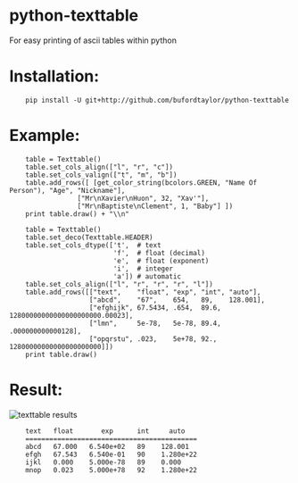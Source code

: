 python-texttable
================

For easy printing of ascii tables within python

# Installation:

        pip install -U git+http://github.com/bufordtaylor/python-texttable


# Example:

        table = Texttable()
        table.set_cols_align(["l", "r", "c"])
        table.set_cols_valign(["t", "m", "b"])
        table.add_rows([ [get_color_string(bcolors.GREEN, "Name Of Person"), "Age", "Nickname"],
                     ["Mr\nXavier\nHuon", 32, "Xav'"],
                     ["Mr\nBaptiste\nClement", 1, "Baby"] ])
        print table.draw() + "\\n"

        table = Texttable()
        table.set_deco(Texttable.HEADER)
        table.set_cols_dtype(['t',  # text
                              'f',  # float (decimal)
                              'e',  # float (exponent)
                              'i',  # integer
                              'a']) # automatic
        table.set_cols_align(["l", "r", "r", "r", "l"])
        table.add_rows([["text",    "float", "exp", "int", "auto"],
                        ["abcd",    "67",    654,   89,    128.001],
                        ["efghijk", 67.5434, .654,  89.6,  12800000000000000000000.00023],
                        ["lmn",     5e-78,   5e-78, 89.4,  .000000000000128],
                        ["opqrstu", .023,    5e+78, 92.,   12800000000000000000000]])
        print table.draw()

# Result:

![texttable results](http://i.imgur.com/gHZrl.png)


        text   float       exp      int     auto
        ===========================================
        abcd   67.000   6.540e+02   89    128.001
        efgh   67.543   6.540e-01   90    1.280e+22
        ijkl   0.000    5.000e-78   89    0.000
        mnop   0.023    5.000e+78   92    1.280e+22
